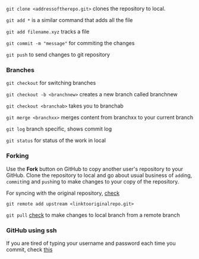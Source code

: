 `git clone <addressoftherepo.git>` clones the repository to local.

`git add *` is a similar command that adds all the file

`git add filename.xyz` tracks a file

`git commit -m "message"` for commiting the changes

`git push` to send changes to git repository

### Branches

`git checkout` for switching branches

`git checkout -b <branchnew>` creates a new branch called branchnew

`git checkout <branchab>` takes you to branchab

`git merge <branchxx>` merges content from branchxx to your current branch

`git log` branch specific, shows commit log

`git status` for status of the work in local

### Forking

Use the **Fork** button on GitHub to copy another user's repository to your GitHub. Clone the repository to local and go about usual business of `add`ing, `commit`ing and `push`ing to make changes to your copy of the repository.

For syncing with the original repository, [check](https://git-scm.com/docs/git-remote)

`git remote add upstream <linktooriginalrepo.git>`

`git pull` [check](https://git-scm.com/docs/git-pull) to make changes to local branch from a remote branch

### GitHub using ssh

If you are tired of typing your username and password each time you commit, check [this](https://help.github.com/en/github/authenticating-to-github/connecting-to-github-with-ssh)
